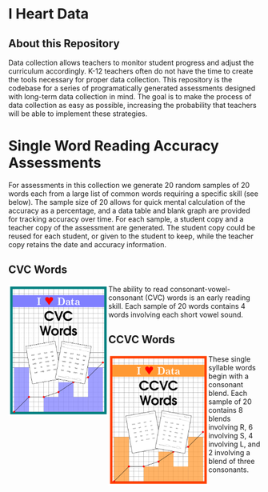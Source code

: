 # I Heart Data

## About this Repository

Data collection allows teachers to monitor student progress and adjust the
curriculum accordingly. K-12 teachers often do not have the time to create the
tools necessary for proper data collection. This repository is the codebase for
a series of programatically generated assessments designed with long-term data
collection in mind. The goal is to make the process of data collection as easy
as possible, increasing the probability that teachers will be able to implement
these strategies. 

# Single Word Reading Accuracy Assessments

For assessments in this collection we generate 20 random samples of 20 words
each from a large list of common words requiring a specific skill (see below).
The sample size of 20 allows for quick mental calculation of the accuracy as a
percentage, and a data table and blank graph are provided for tracking accuracy
over time. For each sample, a student copy and a teacher copy of the assessment
are generated. The student copy could be reused for each student, or given to
the student to keep, while the teacher copy retains the date and accuracy
information.


## CVC Words

<div>
<img src="./Images/cover-cvc.png" alt="CVC" width="200" align="left">
<p>The ability to read consonant-vowel-consonant (CVC) words is an early reading
skill. Each sample of 20 words contains 4 words involving each short vowel
sound.</p>
</div>

## CCVC Words

<div>
<img src="./Images/cover-ccvc.png" alt="CCVC" width="200" align="left">
<p>These single syllable words begin with a consonant blend. Each sample of 20
contains 8 blends involving R, 6 involving S, 4 involving L, and 2 involving a
blend of three consonants.</p>
</div>
